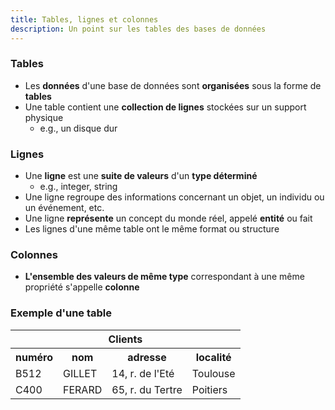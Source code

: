 ```yaml
---
title: Tables, lignes et colonnes
description: Un point sur les tables des bases de données
---
```


### Tables

- Les **données** d'une base de données sont **organisées** sous la forme de **tables**
- Une table contient une **collection de lignes** stockées sur un support physique
  - e.g., un disque dur

### Lignes

- Une **ligne** est une **suite de valeurs** d'un **type déterminé**
  - e.g., integer, string
- Une ligne regroupe des informations concernant un objet, un individu ou un événement, etc.
- Une ligne **représente** un concept du monde réel, appelé **entité** ou fait
- Les lignes d'une même table ont le même format ou structure

### Colonnes

- **L'ensemble des valeurs de même type** correspondant à une même propriété s'appelle **colonne**

### Exemple d'une table

<table>
    <tr><th colspan="4">Clients</th></tr>
  <tr><th>numéro</th><th>nom</th><th>adresse</th><th>localité</th></tr>
  <tr><td>B512</td><td>GILLET</td><td>14, r. de l'Eté</td><td>Toulouse</td></tr>
  <tr><td>C400</td><td>FERARD</td><td>65, r. du Tertre</td><td>Poitiers</td></tr>
</table>
